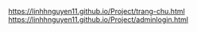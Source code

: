 https://linhhnguyen11.github.io/Project/trang-chu.html
https://linhhnguyen11.github.io/Project/adminlogin.html
